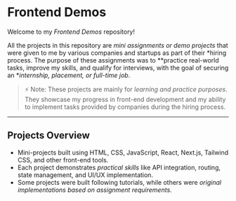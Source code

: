 # Frontend Demos

Welcome to my *Frontend Demos* repository!  

All the projects in this repository are *mini assignments or demo projects* that were given to me by various companies and startups as part of their *hiring process. The purpose of these assignments was to **practice real-world tasks, improve my skills, and qualify for interviews, with the goal of securing an **internship, placement, or full-time job*.  

> ⚡ Note: These projects are mainly for *learning and practice purposes*. They showcase my progress in front-end development and my ability to implement tasks provided by companies during the hiring process.

---

## Projects Overview

- Mini-projects built using HTML, CSS, JavaScript, React, Next.js, Tailwind CSS, and other front-end tools.  
- Each project demonstrates *practical skills* like API integration, routing, state management, and UI/UX implementation.
- Some projects were built following tutorials, while others were *original implementations based on assignment requirements*.
